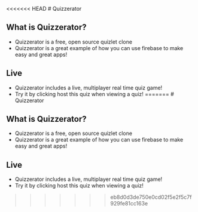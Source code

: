 <<<<<<< HEAD
﻿# Quizzerator

## What is Quizzerator?
- Quizzerator is a free, open source quizlet clone
- Quizzerator is a great example of how you can use firebase to make easy and great apps!

## Live
- Quizzerator includes a live, multiplayer real time quiz game!
- Try it by clicking host this quiz when viewing a quiz!
=======
﻿# Quizzerator

## What is Quizzerator?
- Quizzerator is a free, open source quizlet clone
- Quizzerator is a great example of how you can use firebase to make easy and great apps!

## Live
- Quizzerator includes a live, multiplayer real time quiz game!
- Try it by clicking host this quiz when viewing a quiz!
>>>>>>> eb8d0d3de750e0cd02f5e2f5c7f929fe81cc163e
